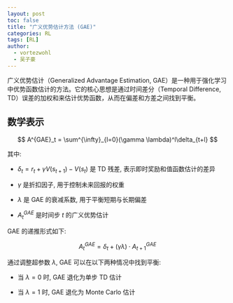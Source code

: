 ```yaml
---
layout: post
toc: false
title: "广义优势估计方法 (GAE)"
categories: RL
tags: [RL]
author:
  - vortezwohl
  - 吴子豪
---
```


广义优势估计（Generalized Advantage Estimation, GAE）是一种用于强化学习中优势函数估计的方法。它的核心思想是通过时间差分（Temporal Difference, TD）误差的加权和来估计优势函数，从而在偏差和方差之间找到平衡。

## 数学表示

$$
A^{GAE}_t = \sum^{\infty}_{l=0}(\gamma \lambda)^l\delta_{t+l}
$$

其中:

- $\delta_t = r_t + \gamma V(s_{t+1}) - V(s_t)$ 是 TD 残差, 表示即时奖励和值函数估计的差异

- $\gamma$ 是折扣因子, 用于控制未来回报的权重

- $\lambda$ 是 GAE 的衰减系数, 用于平衡短期与长期偏差

- $A^{GAE}_t$ 是时间步 $t$ 的广义优势估计

GAE 的递推形式如下:

$$
A^{GAE}_t = \delta_t + (\gamma \lambda) \cdot A^{GAE}_{t+1}
$$

通过调整超参数 $\lambda$, GAE 可以在以下两种情况中找到平衡:

- 当 $\lambda = 0$ 时, GAE 退化为单步 TD 估计

- 当 $\lambda = 1$ 时, GAE 退化为 Monte Carlo 估计

